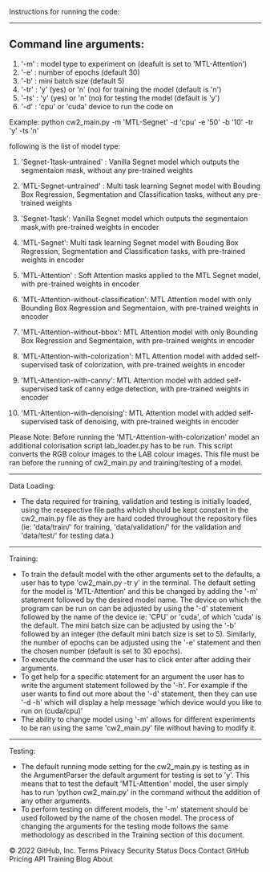 
   
Instructions for running the code:


-----------------------------------------------------------------------------------------


## Command line arguments:
1. '-m'  : model type to experiment on (deafult is set to 'MTL-Attention')
2. '-e'  : number of epochs (default 30)
3. '-b'  : mini batch size (default 5)
4. '-tr' : 'y' (yes) or 'n' (no) for training the model (default is 'n')
5. '-ts' : 'y' (yes) or 'n' (no) for testing the model (default is 'y')
7. '-d'  : 'cpu' or 'cuda' device to run the code on

Example:
python cw2_main.py -m 'MTL-Segnet' -d 'cpu' -e '50' -b '10' -tr 'y' -ts 'n'

following is the list of model type:

1. 'Segnet-1task-untrained' : Vanilla Segnet model which outputs the segmentaion mask, without any pre-trained weights

2. 'MTL-Segnet-untrained' : Multi task learning Segnet model with Bouding Box Regression, Segmentation and Classification tasks, without any pre-trained weights

3. 'Segnet-1task': Vanilla Segnet model which outputs the segmentaion mask,with pre-trained weights in encoder

4. 'MTL-Segnet': Multi task learning Segnet model with Bouding Box Regression, Segmentation and Classification tasks, with pre-trained weights in encoder

5. 'MTL-Attention' : Soft Attention masks applied to the MTL Segnet model, with pre-trained weights in encoder

6. 'MTL-Attention-without-classification': MTL Attention model with only Bounding Box Regression and Segmentaion, with pre-trained weights in encoder

7. 'MTL-Attention-without-bbox': MTL Attention model with only Bounding Box Regression and Segmentaion, with pre-trained weights in encoder

8. 'MTL-Attention-with-colorization': MTL Attention model with added self-supervised task of colorization, with pre-trained weights in encoder

9. 'MTL-Attention-with-canny': MTL Attention model with added self-supervised task of canny edge detection, with pre-trained weights in encoder

10. 'MTL-Attention-with-denoising': MTL Attention model with added self-supervised task of denoising, with pre-trained weights in encoder

Please Note: Before running the 'MTL-Attention-with-colorization' model an additional colorisation script lab_loader.py has to be run. This script converts the RGB colour images to the LAB colour images. This file must be ran before the running of cw2_main.py and training/testing of a model.  



--------------------------------------------------------------------------------------------------------------
Data Loading: 

- The data required for training, validation and testing is initially loaded, using the resepective file paths
which should be kept constant in the cw2_main.py file as they are hard coded throughout the repository
files (ie: 'data/train/' for training, 'data/validation/' for the validation and 'data/test/' for testing data.)

---------------------------------------------------------------------------------------------------------------
Training:

- To train the default model with the other arguments set to the defaults, a user has to type 
'cw2_main.py -tr y' in the terminal. The default setting for the model is 'MTL-Attention' and this
be changed by adding the '-m' statement followed by the desired model name. The device on which the
program can be run on can be adjusted by using the '-d' statement followed by the name of the device
ie: 'CPU' or 'cuda', of which 'cuda' is the default. The mini batch size can be adjusted by using the 
'-b' followed by an integer (the default mini batch size is set to 5). Similarly, the number of epochs can 
be adjusted using the '-e' statement and then the chosen number (default is set to 30 epochs). 
- To execute the command the user has to click enter after adding their arguments. 
- To get help for a specific statement for an argument the user has to write the argument statement
followed by the '-h'. For example if the user wants to find out more about the '-d' statement, then 
they can use '-d -h' which will display a help message 'which device would you like to run on (cuda/cpu)'
- The ability to change model using '-m' allows for different experiments to be ran using the same
'cw2_main.py' file without having to modify it.

---------------------------------------------------------------------------------------------------------
Testing:

- The default running mode setting for the cw2_main.py is testing as in the ArgumentParser the default
argument for testing is set to 'y'. This means that to test the default 'MTL-Attention' model, the user
simply has to run 'python cw2_main.py' in the command without the addition of any other arguments.
- To perform testing on different models, the '-m' statement should be used followed by the name of the
chosen model. The process of changing the arguments for the testing mode follows the same methodology 
as described in the Training section of this document. 
 
















© 2022 GitHub, Inc.
Terms
Privacy
Security
Status
Docs
Contact GitHub
Pricing
API
Training
Blog
About


